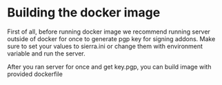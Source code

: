 # Building the docker image

First of all, before running docker image we recommend running server outside of docker for once to generate pgp key for signing addons.
Make sure to set your values to sierra.ini or change them with environment variable and run the server.

After you ran server for once and get key.pgp, you can build image with provided dockerfile
